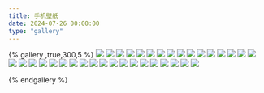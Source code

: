 ```yaml
---
title: 手机壁纸
date: 2024-07-26 00:00:00
type: "gallery"
---
```


{% gallery  ,true,300,5 %}
![](https://promise-thj1.oss-cn-guangzhou.aliyuncs.com/%E4%B8%AA%E4%BA%BA%E7%BD%91%E7%AB%99/%E5%A4%A7%E8%A5%BF%E4%BA%9A%E7%8E%96%E7%92%83FC/%E6%89%8B%E6%9C%BA%E5%A3%81%E7%BA%B8/photo_940_0560facc290f60d9.jpg)
![](https://promise-thj1.oss-cn-guangzhou.aliyuncs.com/%E4%B8%AA%E4%BA%BA%E7%BD%91%E7%AB%99/%E5%A4%A7%E8%A5%BF%E4%BA%9A%E7%8E%96%E7%92%83FC/%E6%89%8B%E6%9C%BA%E5%A3%81%E7%BA%B8/photo_940_06ade748005913ad.jpg)
![](https://promise-thj1.oss-cn-guangzhou.aliyuncs.com/%E4%B8%AA%E4%BA%BA%E7%BD%91%E7%AB%99/%E5%A4%A7%E8%A5%BF%E4%BA%9A%E7%8E%96%E7%92%83FC/%E6%89%8B%E6%9C%BA%E5%A3%81%E7%BA%B8/photo_940_0739ead1261b679b.jpg)
![](https://promise-thj1.oss-cn-guangzhou.aliyuncs.com/%E4%B8%AA%E4%BA%BA%E7%BD%91%E7%AB%99/%E5%A4%A7%E8%A5%BF%E4%BA%9A%E7%8E%96%E7%92%83FC/%E6%89%8B%E6%9C%BA%E5%A3%81%E7%BA%B8/photo_940_0fdb38a1b3ff59cf.jpg)
![](https://promise-thj1.oss-cn-guangzhou.aliyuncs.com/%E4%B8%AA%E4%BA%BA%E7%BD%91%E7%AB%99/%E5%A4%A7%E8%A5%BF%E4%BA%9A%E7%8E%96%E7%92%83FC/%E6%89%8B%E6%9C%BA%E5%A3%81%E7%BA%B8/photo_940_101f07289472c13b.jpg)
![](https://promise-thj1.oss-cn-guangzhou.aliyuncs.com/%E4%B8%AA%E4%BA%BA%E7%BD%91%E7%AB%99/%E5%A4%A7%E8%A5%BF%E4%BA%9A%E7%8E%96%E7%92%83FC/%E6%89%8B%E6%9C%BA%E5%A3%81%E7%BA%B8/photo_940_10425e942b318006.jpg)
![](https://promise-thj1.oss-cn-guangzhou.aliyuncs.com/%E4%B8%AA%E4%BA%BA%E7%BD%91%E7%AB%99/%E5%A4%A7%E8%A5%BF%E4%BA%9A%E7%8E%96%E7%92%83FC/%E6%89%8B%E6%9C%BA%E5%A3%81%E7%BA%B8/photo_940_14c3f6b19bb66cbf.jpg)
![](https://promise-thj1.oss-cn-guangzhou.aliyuncs.com/%E4%B8%AA%E4%BA%BA%E7%BD%91%E7%AB%99/%E5%A4%A7%E8%A5%BF%E4%BA%9A%E7%8E%96%E7%92%83FC/%E6%89%8B%E6%9C%BA%E5%A3%81%E7%BA%B8/photo_940_19a98e96c7828da6.jpg)
![](https://promise-thj1.oss-cn-guangzhou.aliyuncs.com/%E4%B8%AA%E4%BA%BA%E7%BD%91%E7%AB%99/%E5%A4%A7%E8%A5%BF%E4%BA%9A%E7%8E%96%E7%92%83FC/%E6%89%8B%E6%9C%BA%E5%A3%81%E7%BA%B8/photo_940_1cdbbcaf4659eabd.jpg)
![](https://promise-thj1.oss-cn-guangzhou.aliyuncs.com/%E4%B8%AA%E4%BA%BA%E7%BD%91%E7%AB%99/%E5%A4%A7%E8%A5%BF%E4%BA%9A%E7%8E%96%E7%92%83FC/%E6%89%8B%E6%9C%BA%E5%A3%81%E7%BA%B8/photo_940_273964a3756e1c9a.jpg)
![](https://promise-thj1.oss-cn-guangzhou.aliyuncs.com/%E4%B8%AA%E4%BA%BA%E7%BD%91%E7%AB%99/%E5%A4%A7%E8%A5%BF%E4%BA%9A%E7%8E%96%E7%92%83FC/%E6%89%8B%E6%9C%BA%E5%A3%81%E7%BA%B8/photo_940_2acd55b78c0045e7.jpg)
![](https://promise-thj1.oss-cn-guangzhou.aliyuncs.com/%E4%B8%AA%E4%BA%BA%E7%BD%91%E7%AB%99/%E5%A4%A7%E8%A5%BF%E4%BA%9A%E7%8E%96%E7%92%83FC/%E6%89%8B%E6%9C%BA%E5%A3%81%E7%BA%B8/photo_940_34da059500e8d09d.jpg)
![](https://promise-thj1.oss-cn-guangzhou.aliyuncs.com/%E4%B8%AA%E4%BA%BA%E7%BD%91%E7%AB%99/%E5%A4%A7%E8%A5%BF%E4%BA%9A%E7%8E%96%E7%92%83FC/%E6%89%8B%E6%9C%BA%E5%A3%81%E7%BA%B8/photo_940_378759f656f51dc8.jpg)
![](https://promise-thj1.oss-cn-guangzhou.aliyuncs.com/%E4%B8%AA%E4%BA%BA%E7%BD%91%E7%AB%99/%E5%A4%A7%E8%A5%BF%E4%BA%9A%E7%8E%96%E7%92%83FC/%E6%89%8B%E6%9C%BA%E5%A3%81%E7%BA%B8/photo_940_399e7eab5d208bdf.jpg)
![](https://promise-thj1.oss-cn-guangzhou.aliyuncs.com/%E4%B8%AA%E4%BA%BA%E7%BD%91%E7%AB%99/%E5%A4%A7%E8%A5%BF%E4%BA%9A%E7%8E%96%E7%92%83FC/%E6%89%8B%E6%9C%BA%E5%A3%81%E7%BA%B8/photo_940_3fc0e20cb7db433a.jpg)
![](https://promise-thj1.oss-cn-guangzhou.aliyuncs.com/%E4%B8%AA%E4%BA%BA%E7%BD%91%E7%AB%99/%E5%A4%A7%E8%A5%BF%E4%BA%9A%E7%8E%96%E7%92%83FC/%E6%89%8B%E6%9C%BA%E5%A3%81%E7%BA%B8/photo_940_43fb7ded9f26751e.jpg)
![](https://promise-thj1.oss-cn-guangzhou.aliyuncs.com/%E4%B8%AA%E4%BA%BA%E7%BD%91%E7%AB%99/%E5%A4%A7%E8%A5%BF%E4%BA%9A%E7%8E%96%E7%92%83FC/%E6%89%8B%E6%9C%BA%E5%A3%81%E7%BA%B8/photo_940_4bd3544692fd8969.jpg)
![](https://promise-thj1.oss-cn-guangzhou.aliyuncs.com/%E4%B8%AA%E4%BA%BA%E7%BD%91%E7%AB%99/%E5%A4%A7%E8%A5%BF%E4%BA%9A%E7%8E%96%E7%92%83FC/%E6%89%8B%E6%9C%BA%E5%A3%81%E7%BA%B8/photo_940_5545e21d6e70650e.jpg)
![](https://promise-thj1.oss-cn-guangzhou.aliyuncs.com/%E4%B8%AA%E4%BA%BA%E7%BD%91%E7%AB%99/%E5%A4%A7%E8%A5%BF%E4%BA%9A%E7%8E%96%E7%92%83FC/%E6%89%8B%E6%9C%BA%E5%A3%81%E7%BA%B8/photo_940_6d1486ead1f589d0.png)
![](https://promise-thj1.oss-cn-guangzhou.aliyuncs.com/%E4%B8%AA%E4%BA%BA%E7%BD%91%E7%AB%99/%E5%A4%A7%E8%A5%BF%E4%BA%9A%E7%8E%96%E7%92%83FC/%E6%89%8B%E6%9C%BA%E5%A3%81%E7%BA%B8/photo_940_6e4fac0e808c5f8d.jpg)
![](https://promise-thj1.oss-cn-guangzhou.aliyuncs.com/%E4%B8%AA%E4%BA%BA%E7%BD%91%E7%AB%99/%E5%A4%A7%E8%A5%BF%E4%BA%9A%E7%8E%96%E7%92%83FC/%E6%89%8B%E6%9C%BA%E5%A3%81%E7%BA%B8/photo_940_6f88d1e80575b935.jpg)
![](https://promise-thj1.oss-cn-guangzhou.aliyuncs.com/%E4%B8%AA%E4%BA%BA%E7%BD%91%E7%AB%99/%E5%A4%A7%E8%A5%BF%E4%BA%9A%E7%8E%96%E7%92%83FC/%E6%89%8B%E6%9C%BA%E5%A3%81%E7%BA%B8/photo_940_74a0c2f3da5a46ea.png)
![](https://promise-thj1.oss-cn-guangzhou.aliyuncs.com/%E4%B8%AA%E4%BA%BA%E7%BD%91%E7%AB%99/%E5%A4%A7%E8%A5%BF%E4%BA%9A%E7%8E%96%E7%92%83FC/%E6%89%8B%E6%9C%BA%E5%A3%81%E7%BA%B8/photo_940_7a86310ac6672e29.jpg)
![](https://promise-thj1.oss-cn-guangzhou.aliyuncs.com/%E4%B8%AA%E4%BA%BA%E7%BD%91%E7%AB%99/%E5%A4%A7%E8%A5%BF%E4%BA%9A%E7%8E%96%E7%92%83FC/%E6%89%8B%E6%9C%BA%E5%A3%81%E7%BA%B8/photo_940_7f3a81f19169fa1e.jpg)
![](https://promise-thj1.oss-cn-guangzhou.aliyuncs.com/%E4%B8%AA%E4%BA%BA%E7%BD%91%E7%AB%99/%E5%A4%A7%E8%A5%BF%E4%BA%9A%E7%8E%96%E7%92%83FC/%E6%89%8B%E6%9C%BA%E5%A3%81%E7%BA%B8/photo_940_85d5b4ab65723d2f.jpg)
![](https://promise-thj1.oss-cn-guangzhou.aliyuncs.com/%E4%B8%AA%E4%BA%BA%E7%BD%91%E7%AB%99/%E5%A4%A7%E8%A5%BF%E4%BA%9A%E7%8E%96%E7%92%83FC/%E6%89%8B%E6%9C%BA%E5%A3%81%E7%BA%B8/photo_940_89010957a87569e0.jpg)
![](https://promise-thj1.oss-cn-guangzhou.aliyuncs.com/%E4%B8%AA%E4%BA%BA%E7%BD%91%E7%AB%99/%E5%A4%A7%E8%A5%BF%E4%BA%9A%E7%8E%96%E7%92%83FC/%E6%89%8B%E6%9C%BA%E5%A3%81%E7%BA%B8/photo_940_8c53c20eda622c53.jpg)
![](https://promise-thj1.oss-cn-guangzhou.aliyuncs.com/%E4%B8%AA%E4%BA%BA%E7%BD%91%E7%AB%99/%E5%A4%A7%E8%A5%BF%E4%BA%9A%E7%8E%96%E7%92%83FC/%E6%89%8B%E6%9C%BA%E5%A3%81%E7%BA%B8/photo_940_91747759aeaaab8c.jpg)
![](https://promise-thj1.oss-cn-guangzhou.aliyuncs.com/%E4%B8%AA%E4%BA%BA%E7%BD%91%E7%AB%99/%E5%A4%A7%E8%A5%BF%E4%BA%9A%E7%8E%96%E7%92%83FC/%E6%89%8B%E6%9C%BA%E5%A3%81%E7%BA%B8/photo_940_9c1142f78bbd8583.jpg)
![](https://promise-thj1.oss-cn-guangzhou.aliyuncs.com/%E4%B8%AA%E4%BA%BA%E7%BD%91%E7%AB%99/%E5%A4%A7%E8%A5%BF%E4%BA%9A%E7%8E%96%E7%92%83FC/%E6%89%8B%E6%9C%BA%E5%A3%81%E7%BA%B8/photo_940_b54686bf0c38b856.jpg)
![](https://promise-thj1.oss-cn-guangzhou.aliyuncs.com/%E4%B8%AA%E4%BA%BA%E7%BD%91%E7%AB%99/%E5%A4%A7%E8%A5%BF%E4%BA%9A%E7%8E%96%E7%92%83FC/%E6%89%8B%E6%9C%BA%E5%A3%81%E7%BA%B8/photo_940_b588a8832489629b.jpg)
![](https://promise-thj1.oss-cn-guangzhou.aliyuncs.com/%E4%B8%AA%E4%BA%BA%E7%BD%91%E7%AB%99/%E5%A4%A7%E8%A5%BF%E4%BA%9A%E7%8E%96%E7%92%83FC/%E6%89%8B%E6%9C%BA%E5%A3%81%E7%BA%B8/photo_940_c727aa2ec5bd05e7.png)
![](https://promise-thj1.oss-cn-guangzhou.aliyuncs.com/%E4%B8%AA%E4%BA%BA%E7%BD%91%E7%AB%99/%E5%A4%A7%E8%A5%BF%E4%BA%9A%E7%8E%96%E7%92%83FC/%E6%89%8B%E6%9C%BA%E5%A3%81%E7%BA%B8/photo_940_eb18ed14993b915c.jpg)
![](https://promise-thj1.oss-cn-guangzhou.aliyuncs.com/%E4%B8%AA%E4%BA%BA%E7%BD%91%E7%AB%99/%E5%A4%A7%E8%A5%BF%E4%BA%9A%E7%8E%96%E7%92%83FC/%E6%89%8B%E6%9C%BA%E5%A3%81%E7%BA%B8/photo_940_ede81e66a4d9418e.jpg)
![](https://promise-thj1.oss-cn-guangzhou.aliyuncs.com/%E4%B8%AA%E4%BA%BA%E7%BD%91%E7%AB%99/%E5%A4%A7%E8%A5%BF%E4%BA%9A%E7%8E%96%E7%92%83FC/%E6%89%8B%E6%9C%BA%E5%A3%81%E7%BA%B8/photo_940_f5d323a06df93c21.png)

{% endgallery %}
